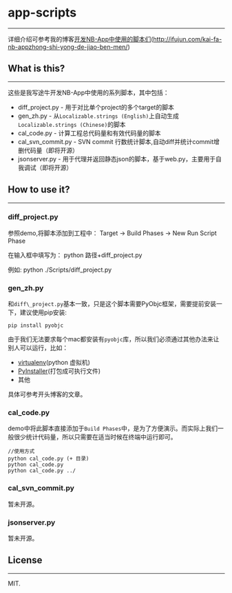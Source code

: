 # app-scripts
---- 

详细介绍可参考我的博客[开发NB-App中使用的脚本们](#)(http://ifujun.com/kai-fa-nb-appzhong-shi-yong-de-jiao-ben-men/)

## What is this?
---- 
这些是我写途牛开发NB-App中使用的系列脚本，其中包括：

- diff\_project.py - 用于对比单个project的多个target的脚本
- gen\_zh.py - 从`Localizable.strings (English)`上自动生成`Localizable.strings (Chinese)`的脚本
- cal\_code.py - 计算工程总代码量和有效代码量的脚本
- cal\_svn\_commit.py - SVN commit 行数统计脚本,自动diff并统计commit增删代码量（即将开源）
 - jsonserver.py - 用于代理并返回静态json的脚本，基于web.py，主要用于自我调试（即将开源）

## How to use it?
---- 
### diff\_project.py

参照demo,将脚本添加到工程中：
	Target -> Build Phases -> New Run Script Phase

在输入框中填写为：
	python 路径+diff_project.py

例如:
	python ./Scripts/diff_project.py

### gen\_zh.py

和`diff\_project.py`基本一致，只是这个脚本需要PyObjc框架，需要提前安装一下，建议使用pip安装:

	pip install pyobjc

由于我们无法要求每个mac都安装有`pyobjc`库，所以我们必须通过其他办法来让别人可以运行，比如：

- [virtualenv](https://github.com/pypa/virtualenv)(python 虚拟机)
- [PyInstaller](https://github.com/pyinstaller/pyinstaller)(打包成可执行文件)
- 其他

具体可参考开头博客的文章。

### cal\_code.py

demo中将此脚本直接添加于`Build Phases`中，是为了方便演示。而实际上我们一般很少统计代码量，所以只需要在适当时候在终端中运行即可。

	//使用方式
	python cal_code.py (+ 目录)
	python cal_code.py 
	python cal_code.py ../

### cal\_svn\_commit.py  

暂未开源。

### jsonserver.py

暂未开源。

## License
---- 
MIT.